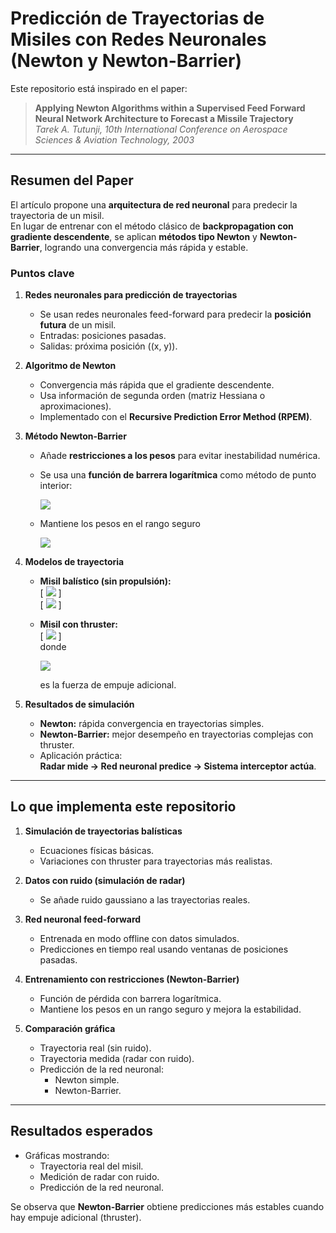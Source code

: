 # Predicción de Trayectorias de Misiles con Redes Neuronales (Newton y Newton-Barrier)

Este repositorio está inspirado en el paper:

> **Applying Newton Algorithms within a Supervised Feed Forward Neural Network Architecture to Forecast a Missile Trajectory**  
> *Tarek A. Tutunji, 10th International Conference on Aerospace Sciences & Aviation Technology, 2003*

---

## Resumen del Paper

El artículo propone una **arquitectura de red neuronal** para predecir la trayectoria de un misil.  
En lugar de entrenar con el método clásico de **backpropagation con gradiente descendente**, se aplican **métodos tipo Newton** y **Newton-Barrier**, logrando una convergencia más rápida y estable.  

### Puntos clave

1. **Redes neuronales para predicción de trayectorias**  
   - Se usan redes neuronales feed-forward para predecir la **posición futura** de un misil.  
   - Entradas: posiciones pasadas.  
   - Salidas: próxima posición \((x, y)\).  

2. **Algoritmo de Newton**  
   - Convergencia más rápida que el gradiente descendente.  
   - Usa información de segunda orden (matriz Hessiana o aproximaciones).  
   - Implementado con el **Recursive Prediction Error Method (RPEM)**.  

3. **Método Newton-Barrier**  
   - Añade **restricciones a los pesos** para evitar inestabilidad numérica.  
   - Se usa una **función de barrera logarítmica** como método de punto interior:
     
     <img src="https://latex.codecogs.com/svg.latex?\color{white}Phi(w)=E(w)-\mu\sum_i[\log(M-w_i)+\log(M+w_i)]">

   - Mantiene los pesos en el rango seguro

   
     <img src="https://latex.codecogs.com/svg.latex?\color{white}([-M, M]\)">

4. **Modelos de trayectoria**  
   - **Misil balístico (sin propulsión):**  
     \[
     <img src="https://latex.codecogs.com/svg.latex?\color{white}x(t)=v_0\cos(\alpha)\,t)">
     \]  
     \[
     <img src="https://latex.codecogs.com/svg.latex?\color{white}y(t)=v_0\sin(\alpha)\,t-\tfrac{1}{2}gt^2)">
     \]
   - **Misil con thruster:**  
     \[
     <img src="https://latex.codecogs.com/svg.latex?\color{white}y(t)=v_0\sin(\alpha)\,t-\tfrac{1}{2}gt^2+T(t))">
     \]  
     donde

     <img src="https://latex.codecogs.com/svg.latex?\color{white}\(T(t)\))">

     es la fuerza de empuje adicional.  

5. **Resultados de simulación**  
   - **Newton:** rápida convergencia en trayectorias simples.  
   - **Newton-Barrier:** mejor desempeño en trayectorias complejas con thruster.  
   - Aplicación práctica:  
     **Radar mide → Red neuronal predice → Sistema interceptor actúa**.  

---

## Lo que implementa este repositorio

1. **Simulación de trayectorias balísticas**  
   - Ecuaciones físicas básicas.  
   - Variaciones con thruster para trayectorias más realistas.  

2. **Datos con ruido (simulación de radar)**  
   - Se añade ruido gaussiano a las trayectorias reales.  

3. **Red neuronal feed-forward**  
   - Entrenada en modo offline con datos simulados.  
   - Predicciones en tiempo real usando ventanas de posiciones pasadas.  

4. **Entrenamiento con restricciones (Newton-Barrier)**  
   - Función de pérdida con barrera logarítmica.  
   - Mantiene los pesos en un rango seguro y mejora la estabilidad.  

5. **Comparación gráfica**  
   - Trayectoria real (sin ruido).  
   - Trayectoria medida (radar con ruido).  
   - Predicción de la red neuronal:  
     - Newton simple.  
     - Newton-Barrier.  

---

## Resultados esperados

- Gráficas mostrando:  
  - Trayectoria real del misil.  
  - Medición de radar con ruido.  
  - Predicción de la red neuronal.  

Se observa que **Newton-Barrier** obtiene predicciones más estables cuando hay empuje adicional (thruster).  

